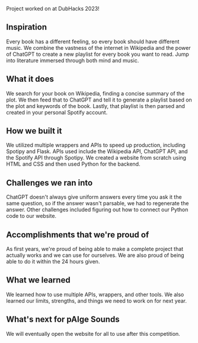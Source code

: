 Project worked on at DubHacks 2023!

## Inspiration

Every book has a different feeling, so every book should have different music. We combine the vastness of the internet in Wikipedia and the power of ChatGPT to create a new playlist for every book you want to read. Jump into literature immersed through both mind and music.

## What it does

We search for your book on Wikipedia, finding a concise summary of the plot. We then feed that to ChatGPT and tell it to generate a playlist based on the plot and keywords of the book. Lastly, that playlist is then parsed and created in your personal Spotify account.

## How we built it

We utilized multiple wrappers and APIs to speed up production, including Spotipy and Flask. APIs used include the Wikipedia API, ChatGPT API, and the Spotify API through Spotipy. We created a website from scratch using HTML and CSS and then used Python for the backend.

## Challenges we ran into
ChatGPT doesn't always give uniform answers every time you ask it the same question, so if the answer wasn't parsable, we had to regenerate the answer. Other challenges included figuring out how to connect our Python code to our website.

## Accomplishments that we're proud of
As first years, we're proud of being able to make a complete project that actually works and we can use for ourselves. We are also proud of being able to do it within the 24 hours given.

## What we learned
We learned how to use multiple APIs, wrappers, and other tools. We also learned our limits, strengths, and things we need to work on for next year.

## What's next for pAIge Sounds
We will eventually open the website for all to use after this competition.

